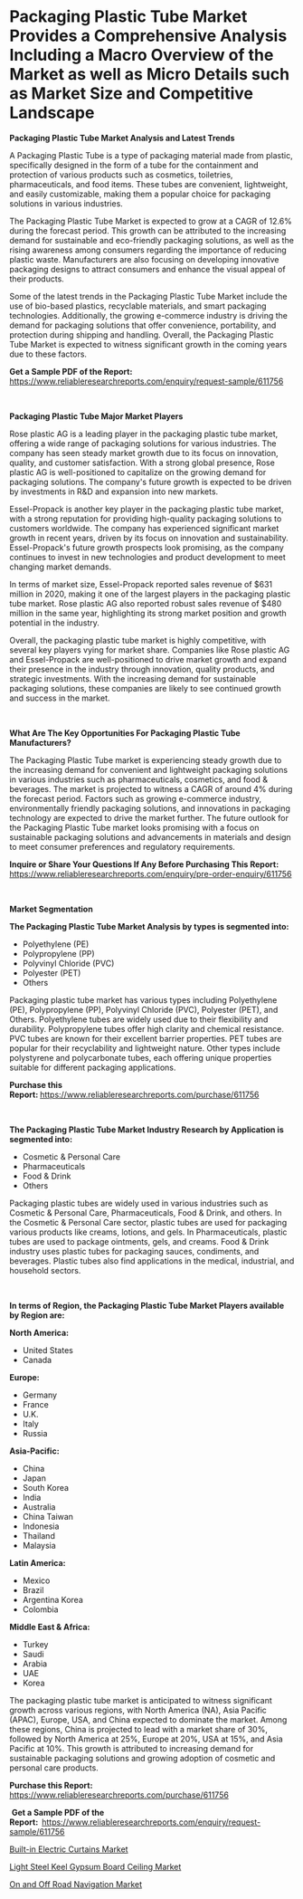 <p><h1>Packaging Plastic Tube Market Provides a Comprehensive Analysis Including a Macro Overview of the Market as well as Micro Details such as Market Size and Competitive Landscape</h1></p><p><strong>Packaging Plastic Tube Market Analysis and Latest Trends</strong></p>
<p><p>A Packaging Plastic Tube is a type of packaging material made from plastic, specifically designed in the form of a tube for the containment and protection of various products such as cosmetics, toiletries, pharmaceuticals, and food items. These tubes are convenient, lightweight, and easily customizable, making them a popular choice for packaging solutions in various industries.</p><p>The Packaging Plastic Tube Market is expected to grow at a CAGR of 12.6% during the forecast period. This growth can be attributed to the increasing demand for sustainable and eco-friendly packaging solutions, as well as the rising awareness among consumers regarding the importance of reducing plastic waste. Manufacturers are also focusing on developing innovative packaging designs to attract consumers and enhance the visual appeal of their products.</p><p>Some of the latest trends in the Packaging Plastic Tube Market include the use of bio-based plastics, recyclable materials, and smart packaging technologies. Additionally, the growing e-commerce industry is driving the demand for packaging solutions that offer convenience, portability, and protection during shipping and handling. Overall, the Packaging Plastic Tube Market is expected to witness significant growth in the coming years due to these factors.</p></p>
<p><strong>Get a Sample PDF of the Report:&nbsp;</strong> <a href="https://www.reliableresearchreports.com/enquiry/request-sample/611756">https://www.reliableresearchreports.com/enquiry/request-sample/611756</a></p>
<p>&nbsp;</p>
<p><strong>Packaging Plastic Tube Major Market Players</strong></p>
<p><p>Rose plastic AG is a leading player in the packaging plastic tube market, offering a wide range of packaging solutions for various industries. The company has seen steady market growth due to its focus on innovation, quality, and customer satisfaction. With a strong global presence, Rose plastic AG is well-positioned to capitalize on the growing demand for packaging solutions. The company's future growth is expected to be driven by investments in R&D and expansion into new markets.</p><p>Essel-Propack is another key player in the packaging plastic tube market, with a strong reputation for providing high-quality packaging solutions to customers worldwide. The company has experienced significant market growth in recent years, driven by its focus on innovation and sustainability. Essel-Propack's future growth prospects look promising, as the company continues to invest in new technologies and product development to meet changing market demands.</p><p>In terms of market size, Essel-Propack reported sales revenue of $631 million in 2020, making it one of the largest players in the packaging plastic tube market. Rose plastic AG also reported robust sales revenue of $480 million in the same year, highlighting its strong market position and growth potential in the industry.</p><p>Overall, the packaging plastic tube market is highly competitive, with several key players vying for market share. Companies like Rose plastic AG and Essel-Propack are well-positioned to drive market growth and expand their presence in the industry through innovation, quality products, and strategic investments. With the increasing demand for sustainable packaging solutions, these companies are likely to see continued growth and success in the market.</p></p>
<p>&nbsp;</p>
<p><strong>What Are The Key Opportunities For Packaging Plastic Tube Manufacturers?</strong></p>
<p><p>The Packaging Plastic Tube market is experiencing steady growth due to the increasing demand for convenient and lightweight packaging solutions in various industries such as pharmaceuticals, cosmetics, and food & beverages. The market is projected to witness a CAGR of around 4% during the forecast period. Factors such as growing e-commerce industry, environmentally friendly packaging solutions, and innovations in packaging technology are expected to drive the market further. The future outlook for the Packaging Plastic Tube market looks promising with a focus on sustainable packaging solutions and advancements in materials and design to meet consumer preferences and regulatory requirements.</p></p>
<p><strong>Inquire or Share Your Questions If Any Before Purchasing This Report:</strong> <a href="https://www.reliableresearchreports.com/enquiry/pre-order-enquiry/611756">https://www.reliableresearchreports.com/enquiry/pre-order-enquiry/611756</a></p>
<p>&nbsp;</p>
<p><strong>Market Segmentation</strong></p>
<p><strong>The Packaging Plastic Tube Market Analysis by types is segmented into:</strong></p>
<p><ul><li>Polyethylene (PE)</li><li>Polypropylene (PP)</li><li>Polyvinyl Chloride (PVC)</li><li>Polyester (PET)</li><li>Others</li></ul></p>
<p><p>Packaging plastic tube market has various types including Polyethylene (PE), Polypropylene (PP), Polyvinyl Chloride (PVC), Polyester (PET), and Others. Polyethylene tubes are widely used due to their flexibility and durability. Polypropylene tubes offer high clarity and chemical resistance. PVC tubes are known for their excellent barrier properties. PET tubes are popular for their recyclability and lightweight nature. Other types include polystyrene and polycarbonate tubes, each offering unique properties suitable for different packaging applications.</p></p>
<p><strong>Purchase this Report:&nbsp;</strong><a href="https://www.reliableresearchreports.com/purchase/611756">https://www.reliableresearchreports.com/purchase/611756</a></p>
<p>&nbsp;</p>
<p><strong>The Packaging Plastic Tube Market Industry Research by Application is segmented into:</strong></p>
<p><ul><li>Cosmetic & Personal Care</li><li>Pharmaceuticals</li><li>Food & Drink</li><li>Others</li></ul></p>
<p><p>Packaging plastic tubes are widely used in various industries such as Cosmetic & Personal Care, Pharmaceuticals, Food & Drink, and others. In the Cosmetic & Personal Care sector, plastic tubes are used for packaging various products like creams, lotions, and gels. In Pharmaceuticals, plastic tubes are used to package ointments, gels, and creams. Food & Drink industry uses plastic tubes for packaging sauces, condiments, and beverages. Plastic tubes also find applications in the medical, industrial, and household sectors.</p></p>
<p>&nbsp;</p>
<p><strong>In terms of Region, the Packaging Plastic Tube Market Players available by Region are:</strong></p>
<p>
    <p> <strong> North America: </strong>
        <ul>
            <li>United States</li>
            <li>Canada</li>
        </ul>
        </p> 
    <p> <strong> Europe: </strong>
        <ul>
            <li>Germany</li>
            <li>France</li>
            <li>U.K.</li>
            <li>Italy</li>
            <li>Russia</li>
        </ul>
        </p> 
    <p> <strong> Asia-Pacific: </strong>
        <ul>
            <li>China</li>
            <li>Japan</li>
            <li>South Korea</li>
            <li>India</li>
            <li>Australia</li>
            <li>China Taiwan</li>
            <li>Indonesia</li>
            <li>Thailand</li>
            <li>Malaysia</li>
        </ul>
        </p> 
    <p> <strong> Latin America: </strong>
        <ul>
            <li>Mexico</li>
            <li>Brazil</li>
            <li>Argentina Korea</li>
            <li>Colombia</li>
        </ul>
        </p> 
    <p> <strong> Middle East & Africa: </strong>
        <ul>
            <li>Turkey</li>
            <li>Saudi</li>
            <li>Arabia</li>
            <li>UAE</li>
            <li>Korea</li>
        </ul>
    </p>
    </p>
<p><p>The packaging plastic tube market is anticipated to witness significant growth across various regions, with North America (NA), Asia Pacific (APAC), Europe, USA, and China expected to dominate the market. Among these regions, China is projected to lead with a market share of 30%, followed by North America at 25%, Europe at 20%, USA at 15%, and Asia Pacific at 10%. This growth is attributed to increasing demand for sustainable packaging solutions and growing adoption of cosmetic and personal care products.</p></p>
<p><strong>Purchase this Report: </strong><a href="https://www.reliableresearchreports.com/purchase/611756">https://www.reliableresearchreports.com/purchase/611756</a></p>
<p>&nbsp;<strong>Get a Sample PDF of the Report:&nbsp;&nbsp;</strong><a href="https://www.reliableresearchreports.com/enquiry/request-sample/611756">https://www.reliableresearchreports.com/enquiry/request-sample/611756</a></p>
<p><strong></strong></p>
<p><p><a href="https://view.publitas.com/reportprime-1/global-built-in-electric-curtains-market-size-and-market-trends-insights-and-projections-from-2023-to-2030/">Built-in Electric Curtains Market</a></p><p><a href="https://view.publitas.com/reportprime-1/light-steel-keel-gypsum-board-ceiling-market-research-report-unlocks-analysis-on-the-market-financial-status-market-size-and-market-revenue-upto-2030/">Light Steel Keel Gypsum Board Ceiling Market</a></p><p><a href="https://view.publitas.com/reportprime-1/on-and-off-road-navigation-market-challenges-opportunities-and-growth-drivers-and-major-market-players-forecasted-for-period-from-2023-2030/">On and Off Road Navigation Market</a></p></p>